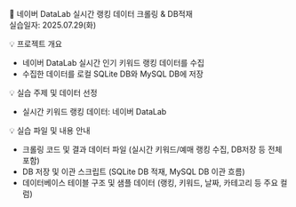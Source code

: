 💌 네이버 DataLab 실시간 랭킹 데이터 크롤링 & DB적재  
실습일자: 2025.07.29(화)  

💡 프로젝트 개요  
- 네이버 DataLab 실시간 인기 키워드 랭킹 데이터를 수집  
- 수집한 데이터를 로컬 SQLite DB와 MySQL DB에 저장  

💡 실습 주제 및 데이터 선정  
- 실시간 키워드 랭킹 데이터: 네이버 DataLab  

💡 실습 파일 및 내용 안내  
- 크롤링 코드 및 결과 데이터 파일 (실시간 키워드/예매 랭킹 수집, DB저장 등 전체 포함)  
- DB 저장 및 이관 스크립트 (SQLite DB 적재, MySQL DB 이관 흐름)  
- 데이터베이스 테이블 구조 및 샘플 데이터 (랭킹, 키워드, 날짜, 카테고리 등 주요 컬럼)
